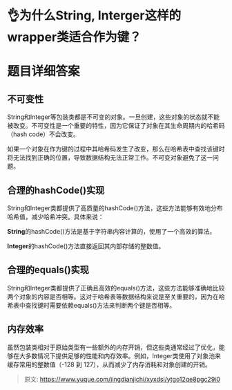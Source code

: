 # 👌为什么String, Interger这样的wrapper类适合作为键？

# 题目详细答案
## 不可变性
String和Integer等包装类都是不可变的对象。一旦创建，这些对象的状态就不能被改变。不可变性是一个重要的特性，因为它保证了对象在其生命周期内的哈希码（hash code）不会改变。

如果一个对象在作为键的过程中其哈希码发生了改变，那么在哈希表中查找该键时将无法找到正确的位置，导致数据结构无法正常工作。不可变对象避免了这一问题。

## 合理的hashCode()实现
String和Integer类都提供了高质量的hashCode()方法，这些方法能够有效地分布哈希值，减少哈希冲突。具体来说：

**String**的hashCode()方法是基于字符串内容计算的，使用了一个高效的算法。

**Integer**的hashCode()方法直接返回其内部存储的整数值。

## 合理的equals()实现
String和Integer类都提供了正确且高效的equals()方法，这些方法能够准确地比较两个对象的内容是否相等。这对于哈希表等数据结构来说是至关重要的，因为在哈希表中查找键时需要依赖equals()方法来判断两个键是否相等。

## 内存效率
虽然包装类相对于原始类型有一些额外的内存开销，但这些类通常经过了优化，能够在大多数情况下提供足够的性能和内存效率。例如，Integer类使用了对象池来缓存常用的整数值（-128 到 127），从而减少了内存消耗和对象创建的开销。



> 原文: <https://www.yuque.com/jingdianjichi/xyxdsi/ytgo12qe8pgc29i0>